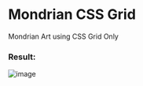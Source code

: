 # Mondrian CSS Grid
 Mondrian Art using CSS Grid Only

### Result: 
![image](https://github.com/user-attachments/assets/3c8da561-c890-4bc9-8536-61a2487613e3)
